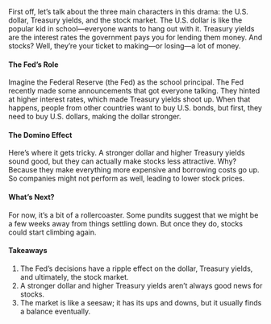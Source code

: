 First off, let’s talk about the three main characters in this drama: the U.S. dollar, Treasury yields, and the stock market. The U.S. dollar is like the popular kid in school—everyone wants to hang out with it. Treasury yields are the interest rates the government pays you for lending them money. And stocks? Well, they’re your ticket to making—or losing—a lot of money.

#### The Fed’s Role

Imagine the Federal Reserve (the Fed) as the school principal. The Fed recently made some announcements that got everyone talking. They hinted at higher interest rates, which made Treasury yields shoot up. When that happens, people from other countries want to buy U.S. bonds, but first, they need to buy U.S. dollars, making the dollar stronger.

#### The Domino Effect

Here’s where it gets tricky. A stronger dollar and higher Treasury yields sound good, but they can actually make stocks less attractive. Why? Because they make everything more expensive and borrowing costs go up. So companies might not perform as well, leading to lower stock prices.

#### What’s Next?

For now, it’s a bit of a rollercoaster. Some pundits suggest that we might be a few weeks away from things settling down. But once they do, stocks could start climbing again.

#### Takeaways

1. The Fed’s decisions have a ripple effect on the dollar, Treasury yields, and ultimately, the stock market.
2. A stronger dollar and higher Treasury yields aren’t always good news for stocks.
3. The market is like a seesaw; it has its ups and downs, but it usually finds a balance eventually.